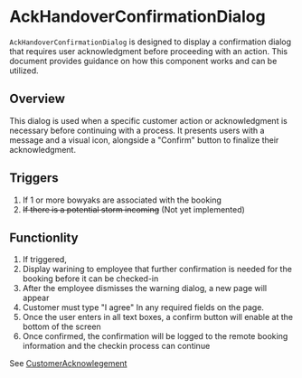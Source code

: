 # AckHandoverConfirmationDialog

`AckHandoverConfirmationDialog` is designed to display a confirmation dialog that requires user acknowledgment before proceeding with an action. This document provides guidance on how this component works and can be utilized.

## Overview

This dialog is used when a specific customer action or acknowledgment is necessary before continuing with a process. It presents users with a message and a visual icon, alongside a "Confirm" button to finalize their acknowledgment.

## Triggers
1. If 1 or more bowyaks are associated with the booking
2. ~~If there is a potential storm incoming~~ (Not yet implemented)

## Functionlity
1. If triggered,
2. Display warining to employee that further confirmation is needed for the booking before it can be checked-in
3. After the employee dismisses the warning dialog, a new page will appear
4. Customer must type "I agree" In any required fields on the page. 
5. Once the user enters in all text boxes, a confirm button will enable at the bottom of the screen
6. Once confirmed, the confirmation will be logged to the remote booking information and the checkin process can continue 

See [CustomerAcknowlegement](https://lazy-day-tech.github.io/TapTrackDocs/Pages/CustomerAcknowledgement)